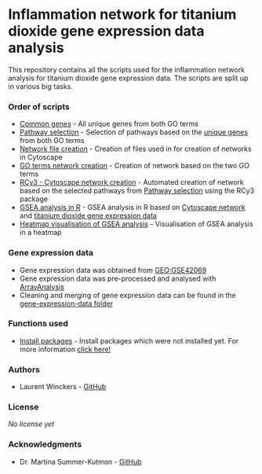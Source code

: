 # Inflammation network for titanium dioxide gene expression data analysis
This repository contains all the scripts used for the inflammation network analysis for titanium dioxide gene expression data.
The scripts are split up in various big tasks.

### Order of scripts
* [Common genes](https://github.com/laurent2207/TiO2_inflammation_network/blob/master/common_genes.R) - All unique genes from both GO terms
* [Pathway selection](https://github.com/laurent2207/TiO2_inflammation_network/blob/master/pathway_selection.r) - Selection of pathways based on the [unique genes](https://github.com/laurent2207/TiO2_inflammation_network/blob/master/common_genes.R) from both GO terms
* [Network file creation](https://github.com/laurent2207/TiO2_inflammation_network/blob/master/network_file_creation.r) - Creation of files used in for creation of networks in Cytoscape
* [GO terms network creation](https://github.com/laurent2207/TiO2_inflammation_network/blob/master/GO-network-creation.R) - Creation of network based on the two GO terms
* [RCy3 - Cytoscape network creation](https://github.com/laurent2207/TiO2_inflammation_network/blob/master/RCY3_network_creation.r) - Automated creation of network based on the selected pathways from [Pathway selection](https://github.com/laurent2207/TiO2_inflammation_network/blob/master/pathway_selection.r) using the RCy3 package 
* [GSEA analysis in R](https://github.com/laurent2207/TiO2_inflammation_network/blob/master/GSEA_analysis.R) - GSEA analysis in R based on [Cytoscape network](https://github.com/laurent2207/TiO2_inflammation_network/blob/master/RCY3_network_creation.r) and [titanium dioxide gene expression data](https://github.com/laurent2207/TiO2_inflammation_network/tree/master/gene-expression-data)
* [Heatmap visualisation of GSEA analysis](https://github.com/laurent2207/TiO2_inflammation_network/blob/master/Heatmap.R) - Visualisation of GSEA analysis in a heatmap

### Gene expression data
* Gene expression data was obtained from [GEO:GSE42069](https://www.ncbi.nlm.nih.gov/geo/query/acc.cgi?acc=GSE42069) 
* Gene expression data was pre-processed and analysed with [ArrayAnalysis](http://www.arrayanalysis.org/)
* Cleaning and merging of gene expression data can be found in the [gene-expression-data folder](https://github.com/laurent2207/TiO2_inflammation_network/tree/master/gene-expression-data)

### Functions used
* [Install packages](https://github.com/laurent2207/TiO2_inflammation_network/blob/master/functions/autoInstallPackages.R) - Install packages which were not installed yet. For more information [click here!](https://github.com/laurent2207/autoInstallPackages)

### Authors
* Laurent Winckers - [GitHub](https://github.com/laurent2207)

### License
*No license yet*

### Acknowledgments
* Dr. Martina Summer-Kutmon - [GitHub](https://github.com/mkutmon)
